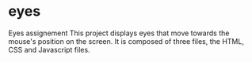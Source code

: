 # eyes
Eyes assignement
This project displays eyes that move towards the mouse's position on the screen.
It is composed of three files, the HTML, CSS and Javascript files.
